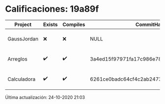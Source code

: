 # Calificaciones: 19a89f
|Project|Exists|Compiles|CommitHash|CommitDate|CheckDate|Comments|
|-|-|-|-|-|-|-|
|GaussJordan|❌|❌|NULL|NULL|24-10-2020 21:03:35|No se encontró el archivo en PracticasComputacionI/GaussJordan/GaussJordan.cpp|
|Arreglos|✔️|✔️|3a4ed15f97971fa17c986e78001fb69387159711|19-10-2020 17:49:38|19-10-2020 21:08:02|nan|
|Calculadora|✔️|✔️|6261ce0badc64cf4c2ab247303780ea784415211|11-10-2020 18:56:41|15-10-2020 21:23:58|nan|

Última actualización: 24-10-2020 21:03
